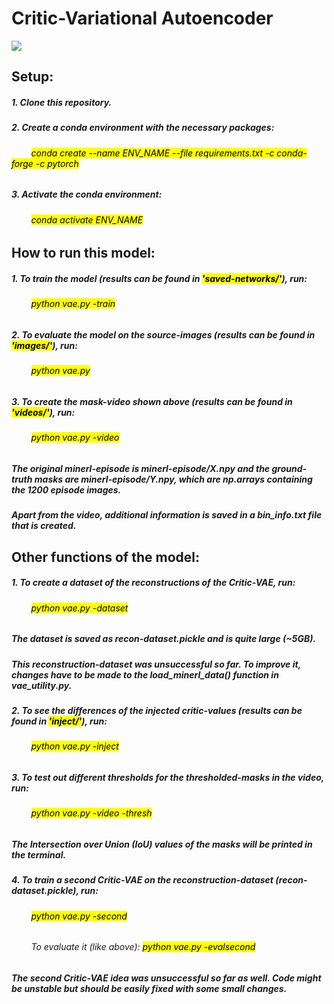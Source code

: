 # Critic-Variational Autoencoder
![](https://github.com/lcicek/Critic-VAE/blob/master/video-showcase.gif)

## Setup:
##### 1. Clone this repository.
##### 2. Create a conda environment with the necessary packages:
###### &nbsp;&nbsp;&nbsp;&nbsp;&nbsp;&nbsp;&nbsp;&nbsp;<mark>conda create --name ENV_NAME --file requirements.txt -c conda-forge -c pytorch</mark>
##### 3. Activate the conda environment:
###### &nbsp;&nbsp;&nbsp;&nbsp;&nbsp;&nbsp;&nbsp;&nbsp;<mark>conda activate ENV_NAME</mark>

## How to run this model:
##### 1. To train the model (results can be found in <mark>'saved-networks/'</mark>), run:
###### &nbsp;&nbsp;&nbsp;&nbsp;&nbsp;&nbsp;&nbsp;&nbsp;<mark>python vae.py -train</mark>
##### 2. To evaluate the model on the source-images (results can be found in <mark>'images/'</mark>), run:
###### &nbsp;&nbsp;&nbsp;&nbsp;&nbsp;&nbsp;&nbsp;&nbsp;<mark>python vae.py</mark>
##### 3. To create the mask-video shown above (results can be found in <mark>'videos/'</mark>), run:
###### &nbsp;&nbsp;&nbsp;&nbsp;&nbsp;&nbsp;&nbsp;&nbsp;<mark>python vae.py -video</mark>
##### _The original minerl-episode is minerl-episode/X.npy and the ground-truth masks are minerl-episode/Y.npy, which are np.arrays containing the 1200 episode images._
##### _Apart from the video, additional information is saved in a bin_info.txt file that is created._

## Other functions of the model:
##### 1. To create a dataset of the reconstructions of the Critic-VAE, run:
###### &nbsp;&nbsp;&nbsp;&nbsp;&nbsp;&nbsp;&nbsp;&nbsp;<mark>python vae.py -dataset</mark>
##### _The dataset is saved as recon-dataset.pickle and is quite large (~5GB)._
##### _This reconstruction-dataset was unsuccessful so far. To improve it, changes have to be made to the load_minerl_data() function in vae_utility.py._
##### 2. To see the differences of the injected critic-values (results can be found in <mark>'inject/'</mark>), run:
###### &nbsp;&nbsp;&nbsp;&nbsp;&nbsp;&nbsp;&nbsp;&nbsp;<mark>python vae.py -inject</mark>
##### 3. To test out different thresholds for the thresholded-masks in the video, run:
###### &nbsp;&nbsp;&nbsp;&nbsp;&nbsp;&nbsp;&nbsp;&nbsp;<mark>python vae.py -video -thresh</mark>
##### _The Intersection over Union (IoU) values of the masks will be printed in the terminal._
##### 4. To train a second Critic-VAE on the reconstruction-dataset (recon-dataset.pickle), run:
###### &nbsp;&nbsp;&nbsp;&nbsp;&nbsp;&nbsp;&nbsp;&nbsp;<mark>python vae.py -second</mark>
###### &nbsp;&nbsp;&nbsp;&nbsp;&nbsp;&nbsp;&nbsp;&nbsp;To evaluate it (like above): <mark>python vae.py -evalsecond</mark>
##### _The second Critic-VAE idea was unsuccessful so far as well. Code might be unstable but should be easily fixed with some small changes._
